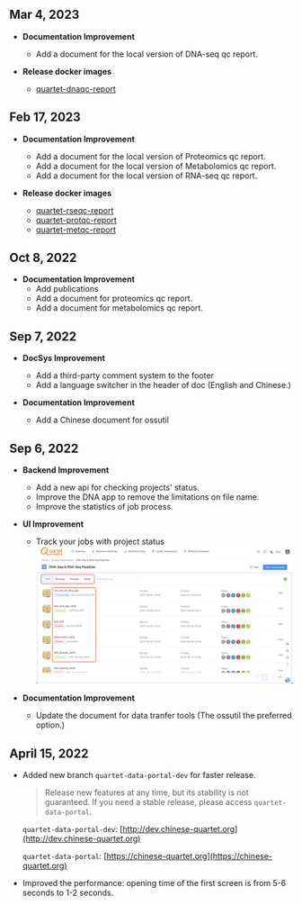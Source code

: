 ## Mar 4, 2023

- **Documentation Improvement**
    - Add a document for the local version of DNA-seq qc report.

- **Release docker images**
    - [quartet-dnaqc-report](https://github.com/chinese-quartet/quartet-dseqc-report)

## Feb 17, 2023

- **Documentation Improvement**
    - Add a document for the local version of Proteomics qc report.
    - Add a document for the local version of Metabolomics qc report.
    - Add a document for the local version of RNA-seq qc report.

- **Release docker images**
    - [quartet-rseqc-report](https://github.com/chinese-quartet/quartet-rseqc-report)
    - [quartet-protqc-report](https://github.com/chinese-quartet/quartet-protqc-report)
    - [quartet-metqc-report](https://github.com/chinese-quartet/quartet-metqc-report)

## Oct 8, 2022

- **Documentation Improvement**
    - Add publications
    - Add a document for proteomics qc report.
    - Add a document for metabolomics qc report.

## Sep 7, 2022

- **DocSys Improvement**
    - Add a third-party comment system to the footer
    - Add a language switcher in the header of doc (English and Chinese.)

- **Documentation Improvement**
    - Add a Chinese document for ossutil

## Sep 6, 2022

- **Backend Improvement**
    - Add a new api for checking projects' status.
    - Improve the DNA app to remove the limitations on file name.
    - Improve the statistics of job process.

- **UI Improvement**
    - Track your jobs with project status
    ![20220906-ui-improvement.png](/assets/news/20220906-ui-improvement.png)

- **Documentation Improvement**
    - Update the document for data tranfer tools (The ossutil the preferred option.)

## April 15, 2022
- Added new branch `quartet-data-portal-dev` for faster release.
  
    > Release new features at any time, but its stability is not guaranteed. If you need a stable release, please access `quartet-data-portal`.

    `quartet-data-portal-dev`: [http://dev.chinese-quartet.org](http://dev.chinese-quartet.org)

    `quartet-data-portal`: [https://chinese-quartet.org](https://chinese-quartet.org)

- Improved the performance: opening time of the first screen is from 5-6 seconds to 1-2 seconds.
